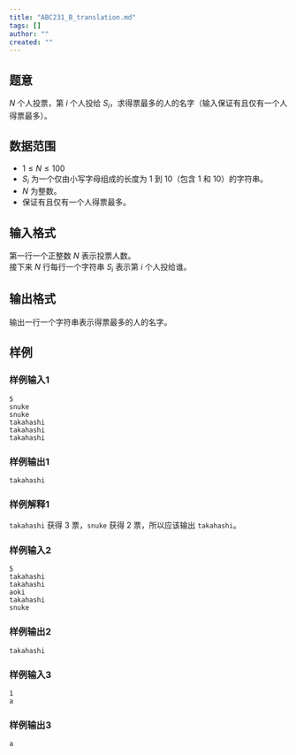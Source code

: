 ```yaml
---
title: "ABC231_B_translation.md"
tags: []
author: ""
created: ""
---
```


## 题意

$N$ 个人投票，第 $i$ 个人投给 $S_i$，求得票最多的人的名字（输入保证有且仅有一个人得票最多）。

## 数据范围

- $1 \le N \le 100$
- $S_i$ 为一个仅由小写字母组成的长度为 $1$ 到 $10$（包含 $1$ 和 $10$）的字符串。
- $N$ 为整数。
- 保证有且仅有一个人得票最多。 

## 输入格式

第一行一个正整数 $N$ 表示投票人数。  
接下来 $N$ 行每行一个字符串 $S_i$ 表示第 $i$ 个人投给谁。

## 输出格式

输出一行一个字符串表示得票最多的人的名字。

## 样例

### 样例输入1

```input
5
snuke
snuke
takahashi
takahashi
takahashi
```

### 样例输出1

```output
takahashi
```

### 样例解释1

`takahashi` 获得 $3$ 票，`snuke` 获得 $2$ 票，所以应该输出 `takahashi`。

### 样例输入2

```input
5
takahashi
takahashi
aoki
takahashi
snuke
```

### 样例输出2

```output
takahashi
```

### 样例输入3

```input
1
a
```

### 样例输出3

```output
a
```

